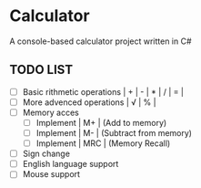 # Calculator
A console-based calculator project written in C#

## TODO LIST

- [ ] Basic rithmetic operations | + | - | * | / | = |
- [ ] More advenced operations | √ | % |
- [ ] Memory acces 
    - [ ] Implement | M+  | (Add to memory)
    - [ ] Implement | M-  | (Subtract from memory)
    - [ ] Implement | MRC | (Memory Recall)
- [ ] Sign change 
- [ ] English language support 
- [ ] Mouse support